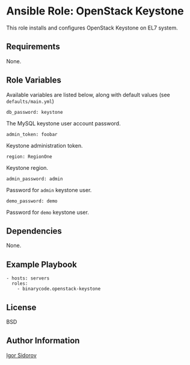 Ansible Role: OpenStack Keystone
================================

This role installs and configures OpenStack Keystone on EL7 system.

Requirements
------------

None.

Role Variables
--------------

Available variables are listed below, along with default values (see `defaults/main.yml`)

    db_password: keystone

The MySQL keystone user account password.

    admin_token: foobar

Keystone administration token.

    region: RegionOne

Keystone region.

    admin_password: admin

Password for `admin` keystone user.

    demo_password: demo

Password for `demo` keystone user.

Dependencies
------------

None.

Example Playbook
----------------

    - hosts: servers
      roles:
        - binarycode.openstack-keystone

License
-------

BSD

Author Information
------------------

[Igor Sidorov](https://github.com/binarycode)

